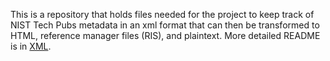 This is a repository that holds files needed for the project to keep track of NIST Tech Pubs metadata in an xml format that can then be transformed to HTML, reference manager files (RIS), and plaintext. More detailed README is in [XML](https://github.com/usnistgov/NIST-Tech-Pubs/tree/nist-pages/xml).
